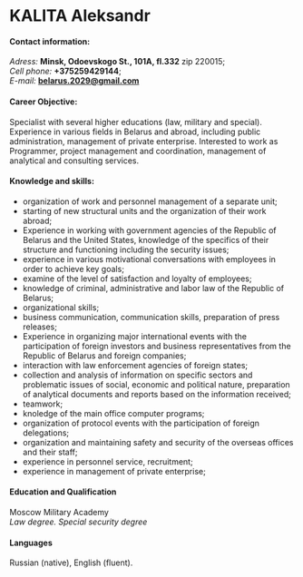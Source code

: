 # KALITA Aleksandr
#### Contact information:
_Adress:_ **Minsk, Odoevskogo St., 101A, fl.332** zip 220015;  
*Cell phone:* __+375259429144__;  
*E-mail:* **belarus.2029@gmail.com**  
#### Career Objective:
Specialist with several higher educations (law, military and special). Experience in various fields in Belarus and abroad, including public administration, management of private enterprise. Interested to work as Programmer, project management and coordination, management of analytical and consulting services.

#### Knowledge and skills:
- organization of work and personnel management of a separate unit;
- starting of new structural units and the organization of their work abroad;
- Experience in working with government agencies of the Republic of Belarus and the United States, knowledge of the specifics of their structure and functioning including the security issues;
- experience in various motivational conversations with employees in order to achieve key goals;
- examine of the level of satisfaction and loyalty of employees;
- knowledge of criminal, administrative and labor law of the Republic of Belarus;
- organizational skills;
- business communication, communication skills, preparation of press releases;
- Experience in organizing major international events with the participation of foreign investors and business representatives from the Republic of Belarus and foreign companies;
- interaction with law enforcement agencies of foreign states;
- collection and analysis of information on specific sectors and problematic issues of social, economic and political nature, preparation of analytical documents and reports based on the information received;
- teamwork;
- knoledge of the main office computer programs;
- organization of protocol events with the participation of foreign delegations;
- organization and maintaining safety and security of the overseas offices and their staff;
- experience in personnel service, recruitment;
- experience in management of private enterprise;
#### Education and Qualification 
Moscow Military Academy  
_Law degree. Special security degree_
#### Languages
Russian (native), English (fluent). 